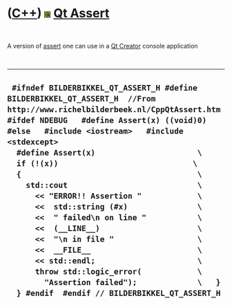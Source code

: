 
 

 

 

 

 

([C++](Cpp.md)) ![Qt](PicQt.png) [Qt Assert](CppQtAssert.md)
==============================================================

 

A version of [assert](CppAssert.md) one can use in a [Qt
Creator](CppQtCreator.md) console application

 

  --------------------------------------------------------------------------------------------------------------------------------------------------------------------------------------------------------------------------------------------------------------------------------------------------------------------------------------------------------------------------------------------------------------------------------------------------------------------------------------------------------------------------------------------------------------------------------------------------------------------------------------------------------------------------------------------------------------------------------------------------------------------------------------------------------------------------------------------------------------
  ` #ifndef BILDERBIKKEL_QT_ASSERT_H #define BILDERBIKKEL_QT_ASSERT_H  //From http://www.richelbilderbeek.nl/CppQtAssert.htm #ifdef NDEBUG   #define Assert(x) ((void)0) #else   #include <iostream>   #include <stdexcept>    #define Assert(x)                      \   if (!(x))                             \   {                                      \     std::cout                            \       << "ERROR!! Assertion "            \       <<  std::string (#x)               \       <<  " failed\n on line "           \       <<  (__LINE__)                     \       <<  "\n in file "                  \       <<  __FILE__                       \       << std::endl;                      \       throw std::logic_error(            \         "Assertion failed");             \   }   } #endif  #endif // BILDERBIKKEL_QT_ASSERT_H`
  --------------------------------------------------------------------------------------------------------------------------------------------------------------------------------------------------------------------------------------------------------------------------------------------------------------------------------------------------------------------------------------------------------------------------------------------------------------------------------------------------------------------------------------------------------------------------------------------------------------------------------------------------------------------------------------------------------------------------------------------------------------------------------------------------------------------------------------------------------------

 

 

 

 

 

 


